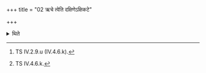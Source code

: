 +++
title = "02 ऋचे त्वेति दक्षिणेऽक्षिकटे"

+++

<details><summary>थिते</summary>

2. With r̥ce tvā[^1] (he throws a golden piece) in the right eye-hole; with ruce tvā[^2] in the left (eye-hole),   

[^1]: TS IV.2.9.u (IV.4.6.k).  

[^2]: TS IV.4.6.k.  
</details>

